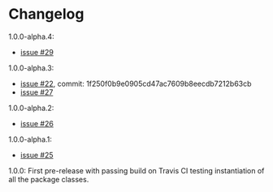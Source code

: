 # Changelog

1.0.0-alpha.4:

- [issue #29](https://github.com/WebDevJLProjectsOrg/FrameworkMvc/issues/29)

1.0.0-alpha.3: 

- [issue #22](https://github.com/WebDevJLProjectsOrg/FrameworkMvc/issues/22), commit: 1f250f0b9e0905cd47ac7609b8eecdb7212b63cb
- [issue #27](https://github.com/WebDevJLProjectsOrg/FrameworkMvc/issues/27)

1.0.0-alpha.2: 

- [issue #26](https://github.com/WebDevJLProjectsOrg/FrameworkMvc/issues/26)

1.0.0-alpha.1: 

- [issue #25](https://github.com/WebDevJLProjectsOrg/FrameworkMvc/issues/25)

1.0.0: First pre-release with passing build on Travis CI testing instantiation of all the package classes.
